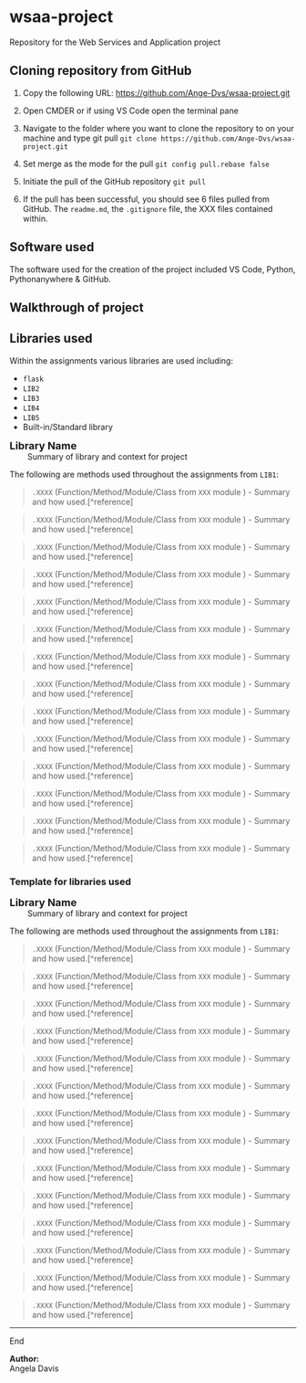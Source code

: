 # wsaa-project
Repository for the Web Services and Application project

## Cloning repository from GitHub

1. Copy the following URL:
https://github.com/Ange-Dvs/wsaa-project.git

2. Open CMDER or if using VS Code open the terminal pane

3. Navigate to the folder where you want to clone the repository to on your machine and type git pull
``git clone https://github.com/Ange-Dvs/wsaa-project.git``

4. Set merge as the mode for the pull
``git config pull.rebase false``

5. Initiate the pull of the GitHub repository
``git pull``

6. If the pull has been successful, you should see 6 files pulled from GitHub. The ``readme.md``, the ``.gitignore`` file, the XXX files contained within.

## Software used
The software used for the creation of the project  included VS Code, Python, Pythonanywhere & GitHub. 

## Walkthrough of project

## Libraries used 

Within the assignments various libraries are used including: 
- ``flask``
- ``LIB2``
- ``LIB3``
- ``LIB4``
- ``LIB5``
- Built-in/Standard library

<font size="4"><b>Library Name</b></font>   
&nbsp;&nbsp;&nbsp;&nbsp;&nbsp;&nbsp;&nbsp;&nbsp;Summary of library and context for project

The following are methods used throughout the assignments from `LIB1`: 

> ``.XXXX`` (Function/Method/Module/Class from `XXX` module ) - Summary and how used.[^reference]

> ``.XXXX`` (Function/Method/Module/Class from `XXX` module ) - Summary and how used.[^reference]

> ``.XXXX`` (Function/Method/Module/Class from `XXX` module ) - Summary and how used.[^reference]

> ``.XXXX`` (Function/Method/Module/Class from `XXX` module ) - Summary and how used.[^reference]

> ``.XXXX`` (Function/Method/Module/Class from `XXX` module ) - Summary and how used.[^reference]

> ``.XXXX`` (Function/Method/Module/Class from `XXX` module ) - Summary and how used.[^reference]

> ``.XXXX`` (Function/Method/Module/Class from `XXX` module ) - Summary and how used.[^reference]

> ``.XXXX`` (Function/Method/Module/Class from `XXX` module ) - Summary and how used.[^reference]

> ``.XXXX`` (Function/Method/Module/Class from `XXX` module ) - Summary and how used.[^reference]

> ``.XXXX`` (Function/Method/Module/Class from `XXX` module ) - Summary and how used.[^reference]

> ``.XXXX`` (Function/Method/Module/Class from `XXX` module ) - Summary and how used.[^reference]

> ``.XXXX`` (Function/Method/Module/Class from `XXX` module ) - Summary and how used.[^reference]

> ``.XXXX`` (Function/Method/Module/Class from `XXX` module ) - Summary and how used.[^reference]

> ``.XXXX`` (Function/Method/Module/Class from `XXX` module ) - Summary and how used.[^reference]

### Template for libraries used 

<font size="4"><b>Library Name</b></font>   
&nbsp;&nbsp;&nbsp;&nbsp;&nbsp;&nbsp;&nbsp;&nbsp;Summary of library and context for project

The following are methods used throughout the assignments from `LIB1`: 

> ``.XXXX`` (Function/Method/Module/Class from `XXX` module ) - Summary and how used.[^reference]

> ``.XXXX`` (Function/Method/Module/Class from `XXX` module ) - Summary and how used.[^reference]

> ``.XXXX`` (Function/Method/Module/Class from `XXX` module ) - Summary and how used.[^reference]

> ``.XXXX`` (Function/Method/Module/Class from `XXX` module ) - Summary and how used.[^reference]

> ``.XXXX`` (Function/Method/Module/Class from `XXX` module ) - Summary and how used.[^reference]

> ``.XXXX`` (Function/Method/Module/Class from `XXX` module ) - Summary and how used.[^reference]

> ``.XXXX`` (Function/Method/Module/Class from `XXX` module ) - Summary and how used.[^reference]

> ``.XXXX`` (Function/Method/Module/Class from `XXX` module ) - Summary and how used.[^reference]

> ``.XXXX`` (Function/Method/Module/Class from `XXX` module ) - Summary and how used.[^reference]

> ``.XXXX`` (Function/Method/Module/Class from `XXX` module ) - Summary and how used.[^reference]

> ``.XXXX`` (Function/Method/Module/Class from `XXX` module ) - Summary and how used.[^reference]

> ``.XXXX`` (Function/Method/Module/Class from `XXX` module ) - Summary and how used.[^reference]

> ``.XXXX`` (Function/Method/Module/Class from `XXX` module ) - Summary and how used.[^reference]

> ``.XXXX`` (Function/Method/Module/Class from `XXX` module ) - Summary and how used.[^reference]


***
End 

**Author:**   
Angela Davis